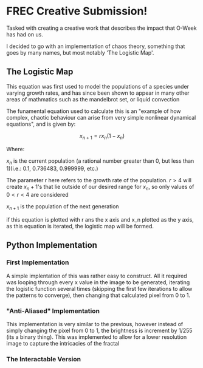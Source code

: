 # FREC Creative Submission!

Tasked with creating a creative work that describes the impact that O-Week has had on us.

I decided to go with an implementation of chaos theory, something that goes by many names, but most notably 'The Logistic Map'.

## The Logistic Map

This equation was first used to model the populations of a species under varying growth rates, and has since been shown to appear in many other areas of mathmatics such as the mandelbrot set, or liquid convection

The funamental equation used to calculate this is an "example of how complex, chaotic behaviour can arise from very simple nonlinear dynamical equations", and is given by:

$$x_{n+1} = rx_n(1-x_n)$$

Where:

$`x_n`$ is the current population (a rational number greater than 0, but less than 1)(i.e.: 0.1, 0.736483, 0.999999, etc.)

The parameter r here refers to the growth rate of the population. $`r > 4`$ will create $`x_n+1`$'s that lie outside of our desired range for $`x_n`$, so only values of $`0<r<4`$ are considered

$`x_{n+1}`$ is the population of the next generation

if this equation is plotted with r ans the x axis and x_n plotted as the y axis, as this equation is iterated, the logistic map will be formed.

## Python Implementation

### First Implementation

A simple implentation of this was rather easy to construct. All it required was looping through every x value in the image to be generated, iterating the logistic function several times (skipping the first few iterations to allow the patterns to converge), then changing that calculated pixel from 0 to 1.

### "Anti-Aliased" Implementation

This implementation is very similar to the previous, however instead of simply changing the pixel from 0 to 1, the brightness is increment by 1/255 (its a binary thing). This was implemented to allow for a lower resolution image to capture the intricacies of the fractal

### The Interactable Version
